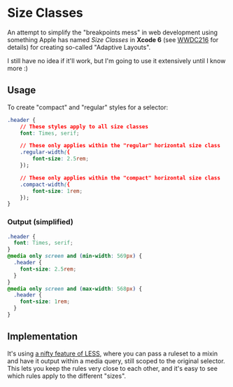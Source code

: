 # Size Classes

An attempt to simplify the "breakpoints mess" in web development using something Apple has named *Size Classes* in **Xcode 6** (see [WWDC216][] for details) for creating so-called "Adaptive Layouts".

I still have no idea if it'll work, but I'm going to use it extensively until I know more :)

## Usage

To create "compact" and "regular" styles for a selector:

```css
.header {
	// These styles apply to all size classes
	font: Times, serif;

	// These only applies within the "regular" horizontal size class
	.regular-width({
		font-size: 2.5rem;
	});

	// These only applies within the "compact" horizontal size class
	.compact-width({
		font-size: 1rem;
	});
}
```

### Output (simplified)

```css
.header {
  font: Times, serif;
}
@media only screen and (min-width: 569px) {
  .header {
    font-size: 2.5rem;
  }
}
@media only screen and (max-width: 568px) {
  .header {
    font-size: 1rem;
  }
}
```


## Implementation

It's using [a nifty feature of LESS][LESS-FEATURE], where you can pass a ruleset to a mixin and have it output within a media query, still scoped to the original selector. This lets you keep the rules very close to each other, and it's easy to see which rules apply to the different "sizes".

[WWDC216]: https://developer.apple.com/videos/wwdc/2014/?include=216#216
[LESS-FEATURE]: http://lesscss.org/features/#detached-rulesets-feature
